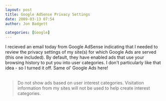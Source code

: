 ```yaml
---
layout: post
title: Google AdSense Privacy Settings
date: 2009-03-13 07:54
author: Jon Badgett

categories: [Google]
---
```

I recieved an email today from Google AdSense indicating that I needed to review the privacy settings of my site(s) for which Google Ads are served (this one included). By default, they have enabled ads that use your browsing history to put you into user categories. I don't particularly like that idea - so I turned it off.  Same ol' Google Ads here!<br /><br /><blockquote>Do not show ads based on user interest categories. Visitation information from my sites will not be used to help create interest categories.</blockquote>
